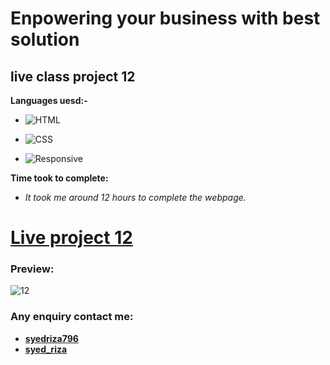 # Enpowering your business with best solution 

## live class project 12

**Languages uesd:-**

- ![HTML](https://img.shields.io/badge/-HTML5-orange)

- ![CSS](https://img.shields.io/badge/-CSS3-green)

- ![Responsive](https://img.shields.io/badge/-Responsive-yellow)

**Time took to complete:**

- *It took me around 12 hours to complete the webpage.*


# [Live project 12](https://teal-ganache-a76479.netlify.app/)

 ### Preview:


![12](https://user-images.githubusercontent.com/115790586/208295969-ca5520f2-403b-47e7-a576-3479fe4bad61.png)

 ### Any enquiry contact me:
 - **[syedriza796](https://www.instagram.com/)**
 - **[syed_riza](https://www.linkedin.com/in/syed-riza-815770246/)**
 





 
